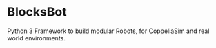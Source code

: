 # BlocksBot
Python 3 Framework to build modular Robots, for CoppeliaSim and real world environments.
